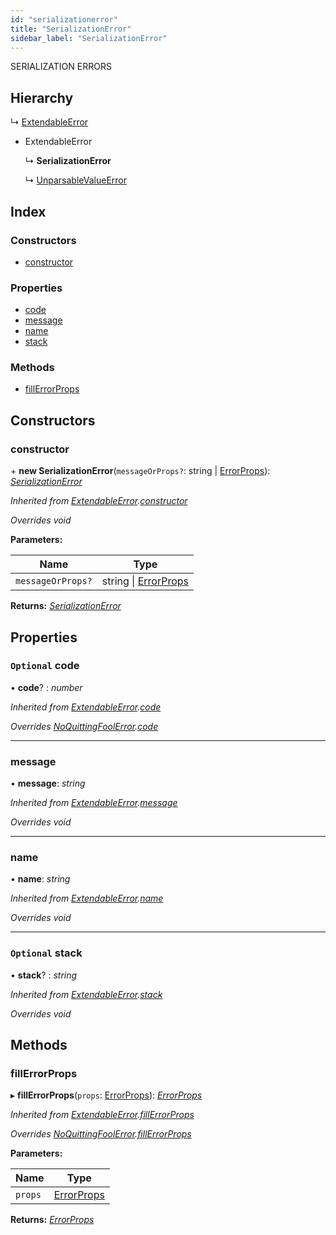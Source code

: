```yaml
---
id: "serializationerror"
title: "SerializationError"
sidebar_label: "SerializationError"
---
```


SERIALIZATION ERRORS

## Hierarchy

  ↳ [ExtendableError](extendableerror.md)

* ExtendableError

  ↳ **SerializationError**

  ↳ [UnparsableValueError](unparsablevalueerror.md)

## Index

### Constructors

* [constructor](serializationerror.md#constructor)

### Properties

* [code](serializationerror.md#optional-code)
* [message](serializationerror.md#message)
* [name](serializationerror.md#name)
* [stack](serializationerror.md#optional-stack)

### Methods

* [fillErrorProps](serializationerror.md#fillerrorprops)

## Constructors

###  constructor

\+ **new SerializationError**(`messageOrProps?`: string | [ErrorProps](../modules/types.md#errorprops)): *[SerializationError](serializationerror.md)*

*Inherited from [ExtendableError](extendableerror.md).[constructor](extendableerror.md#constructor)*

*Overrides void*

**Parameters:**

Name | Type |
------ | ------ |
`messageOrProps?` | string &#124; [ErrorProps](../modules/types.md#errorprops) |

**Returns:** *[SerializationError](serializationerror.md)*

## Properties

### `Optional` code

• **code**? : *number*

*Inherited from [ExtendableError](extendableerror.md).[code](extendableerror.md#optional-code)*

*Overrides [NoQuittingFoolError](noquittingfoolerror.md).[code](noquittingfoolerror.md#optional-code)*

___

###  message

• **message**: *string*

*Inherited from [ExtendableError](extendableerror.md).[message](extendableerror.md#message)*

*Overrides void*

___

###  name

• **name**: *string*

*Inherited from [ExtendableError](extendableerror.md).[name](extendableerror.md#name)*

*Overrides void*

___

### `Optional` stack

• **stack**? : *string*

*Inherited from [ExtendableError](extendableerror.md).[stack](extendableerror.md#optional-stack)*

*Overrides void*

## Methods

###  fillErrorProps

▸ **fillErrorProps**(`props`: [ErrorProps](../modules/types.md#errorprops)): *[ErrorProps](../modules/types.md#errorprops)*

*Inherited from [ExtendableError](extendableerror.md).[fillErrorProps](extendableerror.md#fillerrorprops)*

*Overrides [NoQuittingFoolError](noquittingfoolerror.md).[fillErrorProps](noquittingfoolerror.md#fillerrorprops)*

**Parameters:**

Name | Type |
------ | ------ |
`props` | [ErrorProps](../modules/types.md#errorprops) |

**Returns:** *[ErrorProps](../modules/types.md#errorprops)*
